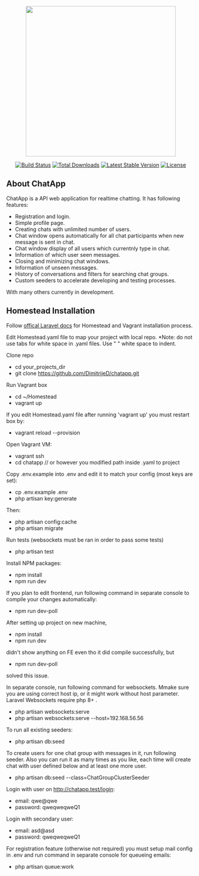 <p align="center"><a href="https://laravel.com" target="_blank"><img src="https://raw.githubusercontent.com/laravel/art/master/logo-lockup/5%20SVG/2%20CMYK/1%20Full%20Color/laravel-logolockup-cmyk-red.svg" width="400"></a></p>

<p align="center">
<a href="https://travis-ci.org/laravel/framework"><img src="https://travis-ci.org/laravel/framework.svg" alt="Build Status"></a>
<a href="https://packagist.org/packages/laravel/framework"><img src="https://img.shields.io/packagist/dt/laravel/framework" alt="Total Downloads"></a>
<a href="https://packagist.org/packages/laravel/framework"><img src="https://img.shields.io/packagist/v/laravel/framework" alt="Latest Stable Version"></a>
<a href="https://packagist.org/packages/laravel/framework"><img src="https://img.shields.io/packagist/l/laravel/framework" alt="License"></a>
</p>

## About ChatApp

ChatApp is a API web application for realtime chatting. It has following features:

- Registration and login.
- Simple profile page.
- Creating chats with unlimited number of users.
- Chat window opens automatically for all chat participants when new message is sent in chat.
- Chat window display of all users which currentnly type in chat.
- Information of which user seen messages.
- Closing and minimizing chat windows.
- Information of unseen messages.
- History of conversations and filters for searching chat groups.
- Custom seeders to accelerate developing and testing processes.

With many others currently in development.

## Homestead Installation

Follow [offical Laravel docs](https://laravel.com/docs/8.x/homestead) for Homestead and Vagrant installation process.

Edit Homestead.yaml file to map your project with local repo. 
*Note: do not use tabs for white space in .yaml files. Use " " white space to indent. 

Clone repo

- cd your_projects_dir
- git clone https://github.com/DimitrijeD/chatapp.git

Run Vagrant box

- cd ~/Homestead
- vagrant up

If you edit Homestead.yaml file after running 'vagrant up' you must restart box by:

- vagrant reload --provision

Open Vagrant VM:

- vagrant ssh 
- cd chatapp // or however you modified path inside .yaml to project

Copy .env.example into .env and edit it to match your config (most keys are set):

- cp .env.example .env
- php artisan key:generate

Then:

- php artisan config:cache
- php artisan migrate

Run tests (websockets must be ran in order to pass some tests)

- php artisan test

Install NPM packages:

- npm install
- npm run dev

If you plan to edit frontend, run following command in separate console to compile your changes automatically:

- npm run dev-poll 

After setting up project on new machine, 

- npm install 
- npm run dev

didn't show anything on FE even tho it did compile successfully, but

- npm run dev-poll 

solved this issue.

In separate console, run following command for websockets. Mmake sure you are using correct host ip, or it might work without host parameter. Laravel Websockets require php 8+ .
- php artisan websockets:serve
- php artisan websockets:serve --host=192.168.56.56

To run all existing seeders:

- php artisan db:seed

To create users for one chat group with messages in it, run following seeder. Also you can run it as many times as you like, each time will create chat with user defined below and at least one more user. 

- php artisan db:seed --class=ChatGroupClusterSeeder

Login with user on http://chatapp.test/login:

- email:    qwe@qwe
- password: qweqweqweQ1

Login with secondary user:

- email:    asd@asd
- password: qweqweqweQ1


For registration feature (otherwise not required) you must setup mail config in .env and run command in separate console for queueing emails:

- php artisan queue:work

